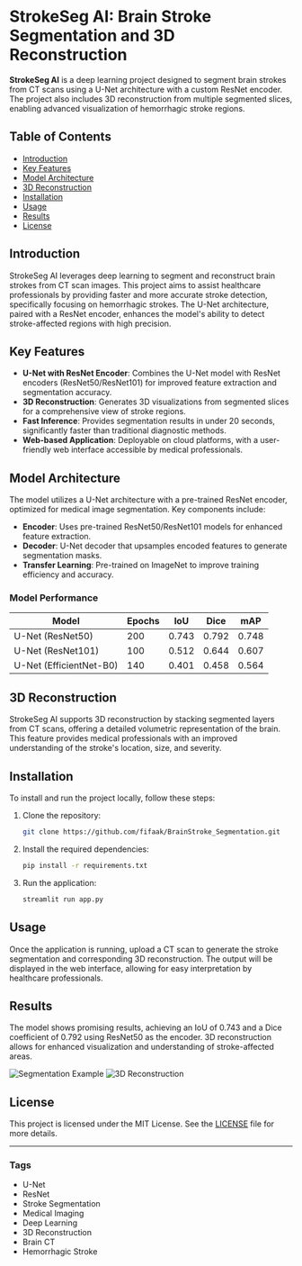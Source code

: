 # StrokeSeg AI: Brain Stroke Segmentation and 3D Reconstruction

**StrokeSeg AI** is a deep learning project designed to segment brain strokes from CT scans using a U-Net architecture with a custom ResNet encoder. The project also includes 3D reconstruction from multiple segmented slices, enabling advanced visualization of hemorrhagic stroke regions.

## Table of Contents

- [Introduction](#introduction)
- [Key Features](#key-features)
- [Model Architecture](#model-architecture)
- [3D Reconstruction](#3d-reconstruction)
- [Installation](#installation)
- [Usage](#usage)
- [Results](#results)
- [License](#license)

## Introduction

StrokeSeg AI leverages deep learning to segment and reconstruct brain strokes from CT scan images. This project aims to assist healthcare professionals by providing faster and more accurate stroke detection, specifically focusing on hemorrhagic strokes. The U-Net architecture, paired with a ResNet encoder, enhances the model's ability to detect stroke-affected regions with high precision.

## Key Features

- **U-Net with ResNet Encoder**: Combines the U-Net model with ResNet encoders (ResNet50/ResNet101) for improved feature extraction and segmentation accuracy.
- **3D Reconstruction**: Generates 3D visualizations from segmented slices for a comprehensive view of stroke regions.
- **Fast Inference**: Provides segmentation results in under 20 seconds, significantly faster than traditional diagnostic methods.
- **Web-based Application**: Deployable on cloud platforms, with a user-friendly web interface accessible by medical professionals.

## Model Architecture

The model utilizes a U-Net architecture with a pre-trained ResNet encoder, optimized for medical image segmentation. Key components include:

- **Encoder**: Uses pre-trained ResNet50/ResNet101 models for enhanced feature extraction.
- **Decoder**: U-Net decoder that upsamples encoded features to generate segmentation masks.
- **Transfer Learning**: Pre-trained on ImageNet to improve training efficiency and accuracy.

### Model Performance

| Model                    | Epochs | IoU   | Dice  | mAP   |
|--------------------------|--------|-------|-------|-------|
| U-Net (ResNet50)          | 200    | 0.743 | 0.792 | 0.748 |
| U-Net (ResNet101)         | 100    | 0.512 | 0.644 | 0.607 |
| U-Net (EfficientNet-B0)   | 140    | 0.401 | 0.458 | 0.564 |

## 3D Reconstruction

StrokeSeg AI supports 3D reconstruction by stacking segmented layers from CT scans, offering a detailed volumetric representation of the brain. This feature provides medical professionals with an improved understanding of the stroke's location, size, and severity.

## Installation

To install and run the project locally, follow these steps:

1. Clone the repository:
    ```bash
    git clone https://github.com/fifaak/BrainStroke_Segmentation.git
    ```

2. Install the required dependencies:
    ```bash
    pip install -r requirements.txt
    ```

3. Run the application:
    ```bash
    streamlit run app.py
    ```

## Usage

Once the application is running, upload a CT scan to generate the stroke segmentation and corresponding 3D reconstruction. The output will be displayed in the web interface, allowing for easy interpretation by healthcare professionals.

## Results

The model shows promising results, achieving an IoU of 0.743 and a Dice coefficient of 0.792 using ResNet50 as the encoder. 3D reconstruction allows for enhanced visualization and understanding of stroke-affected areas.

![Segmentation Example](docs/segmentation_example.png)
![3D Reconstruction](docs/3d_reconstruction.png)

## License

This project is licensed under the MIT License. See the [LICENSE](LICENSE) file for more details.

---

### Tags

- U-Net
- ResNet
- Stroke Segmentation
- Medical Imaging
- Deep Learning
- 3D Reconstruction
- Brain CT
- Hemorrhagic Stroke

